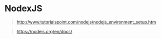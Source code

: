 # NodexJS

>http://www.tutorialspoint.com/nodejs/nodejs_environment_setup.htm

>https://nodejs.org/en/docs/
